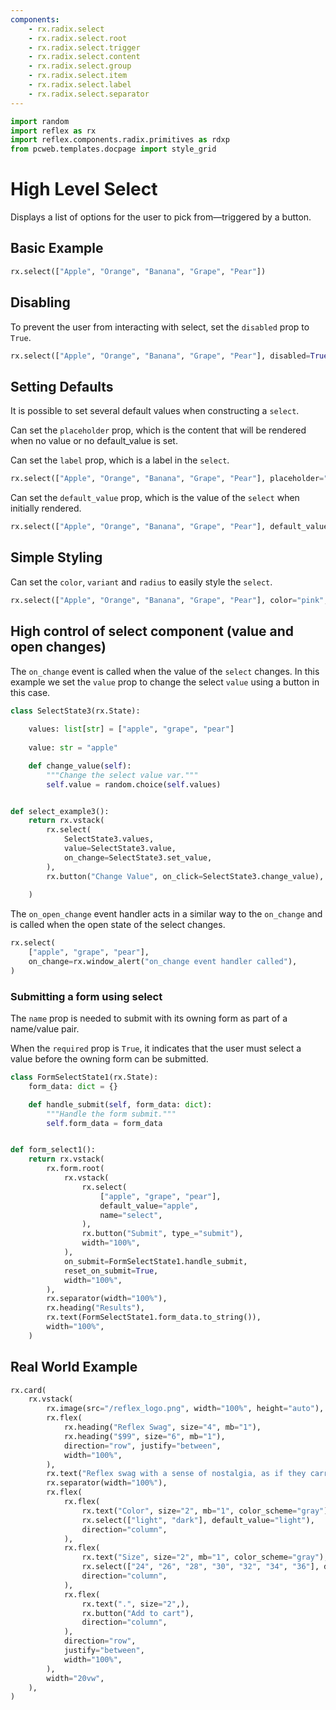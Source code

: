 ```yaml
---
components:
    - rx.radix.select
    - rx.radix.select.root
    - rx.radix.select.trigger
    - rx.radix.select.content
    - rx.radix.select.group
    - rx.radix.select.item
    - rx.radix.select.label
    - rx.radix.select.separator
---
```



```python exec
import random
import reflex as rx
import reflex.components.radix.primitives as rdxp
from pcweb.templates.docpage import style_grid
```

# High Level Select

Displays a list of options for the user to pick from—triggered by a button.

## Basic Example

```python demo
rx.select(["Apple", "Orange", "Banana", "Grape", "Pear"])
```




## Disabling

To prevent the user from interacting with select, set the `disabled` prop to `True`.

```python demo
rx.select(["Apple", "Orange", "Banana", "Grape", "Pear"], disabled=True)
```


## Setting Defaults 


It is possible to set several default values when constructing a `select`. 

Can set the `placeholder` prop, which is the content that will be rendered when no value or no default_value is set.

Can set the `label` prop, which is a label in the `select`.


```python demo
rx.select(["Apple", "Orange", "Banana", "Grape", "Pear"], placeholder="Selection of Fruits", label="Fruits")
```

Can set the `default_value` prop, which is the value of the `select` when initially rendered.


```python demo
rx.select(["Apple", "Orange", "Banana", "Grape", "Pear"], default_value="Orange")
```



## Simple Styling

Can set the `color`, `variant` and `radius` to easily style the `select`.


```python demo
rx.select(["Apple", "Orange", "Banana", "Grape", "Pear"], color="pink", variant="soft", radius="full", width="100%")
```




## High control of select component (value and open changes)


The `on_change` event is called when the value of the `select` changes. In this example we set the `value` prop to change the select `value` using a button in this case. 

```python demo exec
class SelectState3(rx.State):
    
    values: list[str] = ["apple", "grape", "pear"]
    
    value: str = "apple"

    def change_value(self):
        """Change the select value var."""
        self.value = random.choice(self.values)


def select_example3():
    return rx.vstack(
        rx.select(
            SelectState3.values,
            value=SelectState3.value,
            on_change=SelectState3.set_value,
        ),
        rx.button("Change Value", on_click=SelectState3.change_value),
        
    )
```


The `on_open_change` event handler acts in a similar way to the `on_change` and is called when the open state of the select changes.

```python demo
rx.select(
    ["apple", "grape", "pear"],
    on_change=rx.window_alert("on_change event handler called"),
)

```
 



### Submitting a form using select

The `name` prop is needed to submit with its owning form as part of a name/value pair.

When the `required` prop is `True`, it indicates that the user must select a value before the owning form can be submitted.


```python demo exec
class FormSelectState1(rx.State):
    form_data: dict = {}

    def handle_submit(self, form_data: dict):
        """Handle the form submit."""
        self.form_data = form_data


def form_select1():
    return rx.vstack(
        rx.form.root(
            rx.vstack(
                rx.select(
                    ["apple", "grape", "pear"],
                    default_value="apple",
                    name="select",
                ),
                rx.button("Submit", type_="submit"),
                width="100%",
            ),
            on_submit=FormSelectState1.handle_submit,
            reset_on_submit=True,
            width="100%",
        ),
        rx.separator(width="100%"),
        rx.heading("Results"),
        rx.text(FormSelectState1.form_data.to_string()),
        width="100%",
    )
```





## Real World Example


```python demo
rx.card(
    rx.vstack(
        rx.image(src="/reflex_logo.png", width="100%", height="auto"),
        rx.flex(
            rx.heading("Reflex Swag", size="4", mb="1"),
            rx.heading("$99", size="6", mb="1"),
            direction="row", justify="between",
            width="100%",
        ),
        rx.text("Reflex swag with a sense of nostalgia, as if they carry whispered tales of past adventures", size="2", mb="1"),
        rx.separator(width="100%"),
        rx.flex(
            rx.flex(
                rx.text("Color", size="2", mb="1", color_scheme="gray"),
                rx.select(["light", "dark"], default_value="light"),
                direction="column",
            ),
            rx.flex(
                rx.text("Size", size="2", mb="1", color_scheme="gray"),
                rx.select(["24", "26", "28", "30", "32", "34", "36"], default_value="30"),
                direction="column",
            ),
            rx.flex(
                rx.text(".", size="2",),
                rx.button("Add to cart"),
                direction="column",
            ),
            direction="row",
            justify="between",
            width="100%",
        ),
        width="20vw",
    ),
)
```
